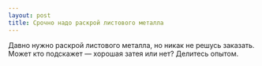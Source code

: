 ```yaml
---
layout: post 
title: Срочно надо раскрой листового металла 
--- 
```

Давно нужно раскрой листового металла, но никак не решусь заказать. Может кто подскажет — хорошая затея или нет? Делитесь опытом.